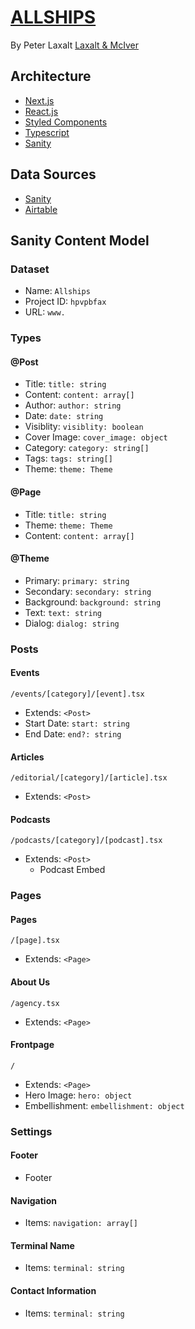 # [ALLSHIPS](www.allships.co)

By Peter Laxalt
[Laxalt & McIver](www.laxaltandmciver.co)

## Architecture

- [Next.js](https://nextjs.org/)
- [React.js](https://reactjs.org/)
- [Styled Components](https://styled-components.com/)
- [Typescript](https://www.typescriptlang.org/)
- [Sanity](https://www.sanity.io/)

## Data Sources

- [Sanity](https://manage.sanity.io/projects/hpvpbfax/settings/api)
- [Airtable](https://airtable.com/tblYVYIn8Qvez885Q/viwWlwGYVN7C5kRGB)

## Sanity Content Model

### Dataset

- Name: `Allships`
- Project ID: `hpvpbfax`
- URL: `www.`

### Types

#### @Post

- Title: `title: string`
- Content: `content: array[]`
- Author: `author: string`
- Date: `date: string`
- Visiblity: `visiblity: boolean`
- Cover Image: `cover_image: object`
- Category: `category: string[]`
- Tags: `tags: string[]`
- Theme: `theme: Theme`

#### @Page

- Title: `title: string`
- Theme: `theme: Theme`
- Content: `content: array[]`

#### @Theme

- Primary: `primary: string`
- Secondary: `secondary: string`
- Background: `background: string`
- Text: `text: string`
- Dialog: `dialog: string`

### Posts

#### Events

`/events/[category]/[event].tsx`

- Extends: `<Post>`
- Start Date: `start: string`
- End Date: `end?: string`

#### Articles

`/editorial/[category]/[article].tsx`

- Extends: `<Post>`

#### Podcasts

`/podcasts/[category]/[podcast].tsx`

- Extends: `<Post>`
  - Podcast Embed

### Pages

#### Pages

`/[page].tsx`

- Extends: `<Page>`

#### About Us

`/agency.tsx`

- Extends: `<Page>`

#### Frontpage

`/`

- Extends: `<Page>`
- Hero Image: `hero: object`
- Embellishment: `embellishment: object`

### Settings

#### Footer

- Footer

#### Navigation

- Items: `navigation: array[]`

#### Terminal Name

- Items: `terminal: string`

#### Contact Information

- Items: `terminal: string`
